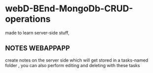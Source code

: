 # webD-BEnd-MongoDb-CRUD-operations

made to learn server-side stuff, 
<h2>NOTES WEBAPPAPP</h2>

create notes on the server side which will get stored in a tasks-named folder ,
you can also perform editing and deleting with these tasks 
